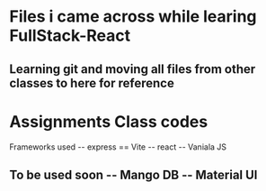 # Files i came across while learing FullStack-React

Learning git and moving all files from other classes to here for reference 
--
Assignments 
Class codes
===


Frameworks used 
-- express
== Vite 
-- react
-- Vaniala JS

To  be used soon
-- Mango DB
-- Material UI
-- 
